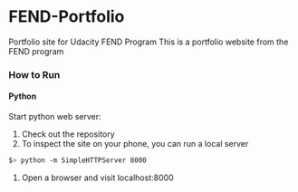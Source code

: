 # FEND-Portfolio
Portfolio site for Udacity FEND Program
This is a portfolio website from the FEND program

### How to Run

#### Python

Start python web server:

1. Check out the repository
1. To inspect the site on your phone, you can run a local server

  ```bash
  $> python -m SimpleHTTPServer 8000
  ```

1. Open a browser and visit localhost:8000